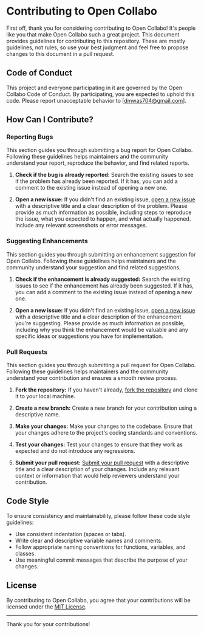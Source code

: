 # Contributing to Open Collabo

First off, thank you for considering contributing to Open Collabo! It's people like you that make Open Collabo such a great project. This document provides guidelines for contributing to this repository. These are mostly guidelines, not rules, so use your best judgment and feel free to propose changes to this document in a pull request.

## Code of Conduct

This project and everyone participating in it are governed by the Open Collabo Code of Conduct. By participating, you are expected to uphold this code. Please report unacceptable behavior to [dmwas704@gmail.com].

## How Can I Contribute?

### Reporting Bugs

This section guides you through submitting a bug report for Open Collabo. Following these guidelines helps maintainers and the community understand your report, reproduce the behavior, and find related reports.

1. **Check if the bug is already reported:** Search the existing issues to see if the problem has already been reported. If it has, you can add a comment to the existing issue instead of opening a new one.

2. **Open a new issue:** If you didn't find an existing issue, [open a new issue](https://github.com/David-mwas/open-collabo/issues/new) with a descriptive title and a clear description of the problem. Please provide as much information as possible, including steps to reproduce the issue, what you expected to happen, and what actually happened. Include any relevant screenshots or error messages.

### Suggesting Enhancements

This section guides you through submitting an enhancement suggestion for Open Collabo. Following these guidelines helps maintainers and the community understand your suggestion and find related suggestions.

1. **Check if the enhancement is already suggested:** Search the existing issues to see if the enhancement has already been suggested. If it has, you can add a comment to the existing issue instead of opening a new one.

2. **Open a new issue:** If you didn't find an existing issue, [open a new issue](https://github.com/David-mwas/open-collabo/issues/new) with a descriptive title and a clear description of the enhancement you're suggesting. Please provide as much information as possible, including why you think the enhancement would be valuable and any specific ideas or suggestions you have for implementation.

### Pull Requests

This section guides you through submitting a pull request for Open Collabo. Following these guidelines helps maintainers and the community understand your contribution and ensures a smooth review process.

1. **Fork the repository:** If you haven't already, [fork the repository](https://github.com/David-mwas/open-collabo/issues/new) and clone it to your local machine.

2. **Create a new branch:** Create a new branch for your contribution using a descriptive name.

3. **Make your changes:** Make your changes to the codebase. Ensure that your changes adhere to the project's coding standards and conventions.

4. **Test your changes:** Test your changes to ensure that they work as expected and do not introduce any regressions.

5. **Submit your pull request:** [Submit your pull request](https://github.com/David-mwas/open-collabo/issues/new/compare) with a descriptive title and a clear description of your changes. Include any relevant context or information that would help reviewers understand your contribution.

## Code Style

To ensure consistency and maintainability, please follow these code style guidelines:

- Use consistent indentation (spaces or tabs).
- Write clear and descriptive variable names and comments.
- Follow appropriate naming conventions for functions, variables, and classes.
- Use meaningful commit messages that describe the purpose of your changes.

## License

By contributing to Open Collabo, you agree that your contributions will be licensed under the [MIT License](LICENSE).

---

Thank you for your contributions!
